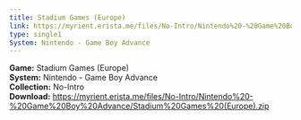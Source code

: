 ```yaml
---
title: Stadium Games (Europe)
link: https://myrient.erista.me/files/No-Intro/Nintendo%20-%20Game%20Boy%20Advance/Stadium%20Games%20(Europe).zip
type: single1
System: Nintendo - Game Boy Advance
---
```

<b>Game:</b> Stadium Games (Europe)<br>
<b>System:</b> Nintendo - Game Boy Advance<br>
<b>Collection:</b> No-Intro<br>
<b>Download:</b> https://myrient.erista.me/files/No-Intro/Nintendo%20-%20Game%20Boy%20Advance/Stadium%20Games%20(Europe).zip